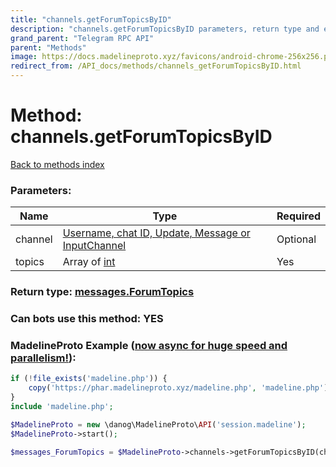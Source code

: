 ```yaml
---
title: "channels.getForumTopicsByID"
description: "channels.getForumTopicsByID parameters, return type and example"
grand_parent: "Telegram RPC API"
parent: "Methods"
image: https://docs.madelineproto.xyz/favicons/android-chrome-256x256.png
redirect_from: /API_docs/methods/channels_getForumTopicsByID.html
---
```

# Method: channels.getForumTopicsByID
[Back to methods index](index.html)



### Parameters:

| Name     |    Type       | Required |
|----------|---------------|----------|
|channel|[Username, chat ID, Update, Message or InputChannel](/API_docs/types/InputChannel.html) | Optional|
|topics|Array of [int](/API_docs/types/int.html) | Yes|


### Return type: [messages.ForumTopics](/API_docs/types/messages.ForumTopics.html)

### Can bots use this method: **YES**


### MadelineProto Example ([now async for huge speed and parallelism!](https://docs.madelineproto.xyz/docs/ASYNC.html)):


```php
if (!file_exists('madeline.php')) {
    copy('https://phar.madelineproto.xyz/madeline.php', 'madeline.php');
}
include 'madeline.php';

$MadelineProto = new \danog\MadelineProto\API('session.madeline');
$MadelineProto->start();

$messages_ForumTopics = $MadelineProto->channels->getForumTopicsByID(channel: InputChannel, topics: [int, int], );
```

